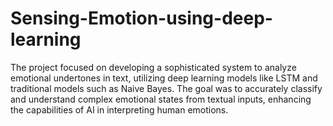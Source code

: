 # Sensing-Emotion-using-deep-learning
The project focused on developing a sophisticated system to analyze emotional undertones in text, utilizing deep learning models like LSTM and traditional models such as Naive Bayes. The goal was to accurately classify and understand complex emotional states from textual inputs, enhancing the capabilities of AI in interpreting human emotions.
